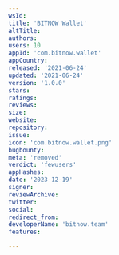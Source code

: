 ```yaml
---
wsId: 
title: 'BITNOW Wallet'
altTitle: 
authors: 
users: 10
appId: 'com.bitnow.wallet'
appCountry: 
released: '2021-06-24'
updated: '2021-06-24'
version: '1.0.0'
stars: 
ratings: 
reviews: 
size: 
website: 
repository: 
issue: 
icon: 'com.bitnow.wallet.png'
bugbounty: 
meta: 'removed'
verdict: 'fewusers'
appHashes: 
date: '2023-12-19'
signer: 
reviewArchive: 
twitter: 
social: 
redirect_from: 
developerName: 'bitnow.team'
features: 

---
```


